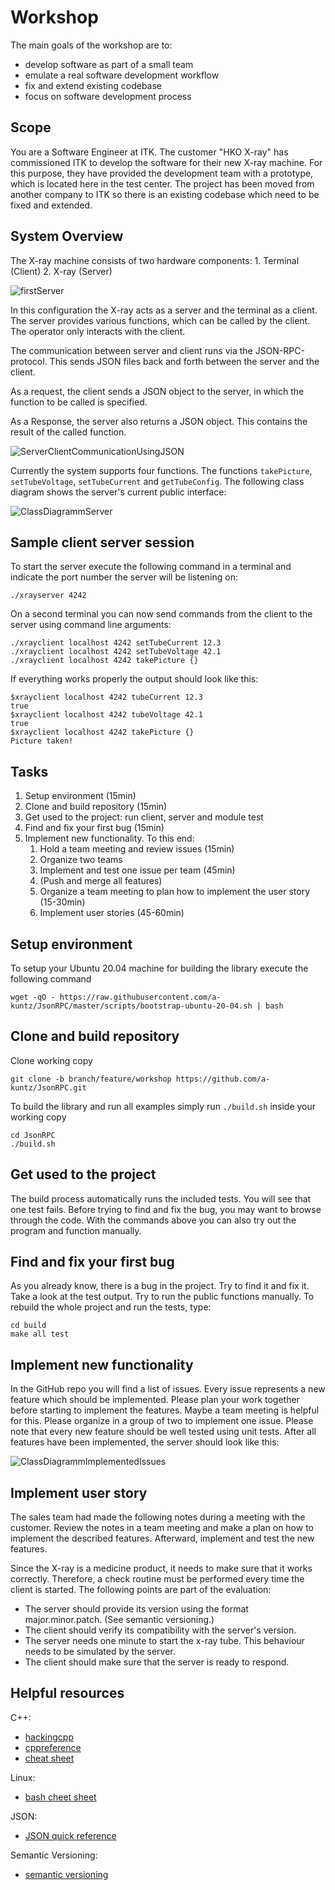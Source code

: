 # Workshop

The main goals of the workshop are to:

- develop software as part of a small team
- emulate a real software development workflow
- fix and extend existing codebase
- focus on software development process


## Scope

You are a Software Engineer at ITK.
The customer "HKO X-ray" has commissioned ITK to develop the software for their new X-ray machine. For this purpose, they have provided the development team with a prototype, which is located here in the test center. The project has been moved from another company to ITK so there is an existing codebase which need to be fixed and extended.

## System Overview

The X-ray machine consists of two hardware components:
    1. Terminal (Client)
    2. X-ray (Server)

![firstServer](http://www.plantuml.com/plantuml/proxy?cache=no&src=https://raw.githubusercontent.com/a-kuntz/JsonRPC/branch/feature/workshop/workshop/doc/plantuml/firstServer.txt)

In this configuration the X-ray acts as a server and the terminal as a client.
The server provides various functions, which can be called by the client. The operator only interacts with the client.

The communication between server and client runs via the JSON-RPC-protocol.
This sends JSON files back and forth between the server and the client.

As a request, the client sends a JSON object to the server, in which the function to be called is specified.

As a Response, the server also returns a JSON object. This contains the result of the called function.

![ServerClientCommunicationUsingJSON](http://www.plantuml.com/plantuml/proxy?cache=no&src=https://raw.githubusercontent.com/a-kuntz/JsonRPC/branch/feature/workshop/workshop/doc/plantuml/server_client_communication.txt)

Currently the system supports four functions. The functions `takePicture`, `setTubeVoltage`, `setTubeCurrent` and `getTubeConfig`. The following class diagram shows the server's current public interface:

![ClassDiagrammServer](http://www.plantuml.com/plantuml/proxy?cache=no&src=https://raw.githubusercontent.com/a-kuntz/JsonRPC/branch/feature/workshop/workshop/doc/plantuml/class_diagramm_server.txt)

## Sample client server session

To start the server execute the following command in a terminal and indicate the port number the server will be listening on:

```shell
./xrayserver 4242
```

On a second terminal you can now send commands from the client to the server using command line arguments:

```shell
./xrayclient localhost 4242 setTubeCurrent 12.3
./xrayclient localhost 4242 setTubeVoltage 42.1
./xrayclient localhost 4242 takePicture {}
```

If everything works properly the output should look like this:

```shell
$xrayclient localhost 4242 tubeCurrent 12.3
true
$xrayclient localhost 4242 tubeVoltage 42.1
true
$xrayclient localhost 4242 takePicture {}
Picture taken!
```

## Tasks

1. Setup environment (15min)
1. Clone and build repository (15min)
1. Get used to the project: run client, server and module test
1. Find and fix your first bug (15min)
1. Implement new functionality. To this end:
    1. Hold a team meeting and review issues (15min)
    1. Organize two teams
    1. Implement and test one issue per team (45min)
    1. (Push and merge all features)
    1. Organize a team meeting to plan how to implement the user story (15-30min)
    1. Implement user stories (45-60min)

## Setup environment

To setup your Ubuntu 20.04 machine for building the library execute the following command

```shell
wget -qO - https://raw.githubusercontent.com/a-kuntz/JsonRPC/master/scripts/bootstrap-ubuntu-20-04.sh | bash
```

## Clone and build repository

Clone working copy

```shell
git clone -b branch/feature/workshop https://github.com/a-kuntz/JsonRPC.git
```

To build the library and run all examples simply run `./build.sh` inside your working copy

```shell
cd JsonRPC
./build.sh
```

## Get used to the project

The build process automatically runs the included tests. You will see that one test fails. Before trying to find and fix the bug, you may want to browse through the code. With the commands above you can also try out the program and function manually.

## Find and fix your first bug

As you already know, there is a bug in the project. Try to find it and fix it. Take a look at the test output. Try to run the public functions manually. To rebuild the whole project and run the tests, type:

```shell
cd build
make all test
```

## Implement new functionality

In the GitHub repo you will find a list of issues. Every issue represents a new feature which should be implemented. Please plan your work together before starting to implement the features. Maybe a team meeting is helpful for this. Please organize in a group of two to implement one issue. Please note that every new feature should be well tested using unit tests. After all features have been implemented, the server should look like this:

![ClassDiagrammImplementedIssues](http://www.plantuml.com/plantuml/proxy?cache=no&src=https://raw.githubusercontent.com/a-kuntz/JsonRPC/branch/feature/workshop/workshop/doc/plantuml/class_diagramm_implemented_issues.txt)

## Implement user story

The sales team had made the following notes during a meeting with the customer. Review the notes in a team meeting and make a plan on how to implement the described features. Afterward, implement and test the new features.

Since the X-ray is a medicine product, it needs to make sure that it works correctly. Therefore, a check routine must be performed every time the client is started. The following points are part of the evaluation:

* The server should provide its version using the format major.minor.patch. (See semantic versioning.)
* The client should verify its compatibility with the server's version.
* The server needs one minute to start the x-ray tube. This behaviour needs to be simulated by the server.
* The client should make sure that the server is ready to respond.

## Helpful resources

C++:
* [hackingcpp](https://hackingcpp.com)
* [cppreference](https://en.cppreference.com/w/)
* [cheat sheet](https://github.com/mortennobel/cpp-cheatsheet)

Linux:
* [bash cheet sheet](https://www2.icp.uni-stuttgart.de/~icp/mediawiki/images/b/bd/Sim_Meth_I_T0_cheat_sheet_10_11.pdf)

JSON:
* [JSON quick reference](https://quickref.me/json)

Semantic Versioning:
* [semantic versioning](https://semver.org/lang/de/)
